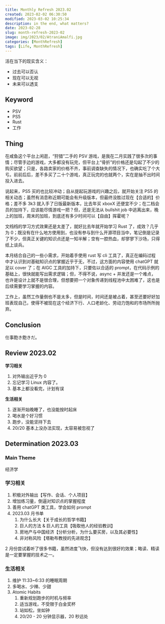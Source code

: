 ```yaml
---
title: Monthly Refresh 2023.02
created: 2023-02-02 06:30:50
modified: 2023-03-02 10:25:34
description: in the end, what matters?
date: 2023-02-28
slug: month-refresh-2023-02
image: img/2023/02/AtraniAmalfi.jpg
categories: [MonthRefresh]
tags: [Life, MonthRefresh]
---
```


活在当下的现实含义：

- 过去可以否认
- 现在可以无视
- 未来可以透支

## Keyword

- PSV
- PS5
- Rust
- 工作

## Thing

在咸鱼这个平台上闲逛，“狩猎”二手的 PSV 游戏，是我在二月实践了很多次的事情；尽管手边的游戏，大多都没有玩完，但平台上“骨折”的价格还是勾起了不少的购买欲望；只是，各路卖家的价格不齐，事前调查缺失的情况下，也确实吃了个大亏。前前后后，差不多买了二十个游戏，真正玩完的也就两个，实在是抽不出时间投入进去。

说起来，PS5 买的也比较冲动；自从提起玩游戏的兴趣之后，就开始关注 PS5 的相关动态；虽然有消息称近期可能会有升级版本，但最终没胜过现在【合适的】价格；差不多 3k3 就入手了日版最新版本，比去年买 xboxX 还便宜不少；在二档会员的加持下，应该能尽情游戏一把？但，还是无法从 bullshit job 中逃离出来，晚上的加班，周末的加班，到底还有多少时间可以【自由】挥霍呢？

文绉绉的学习方式效果还是太差了，就好比去年就开始学习 Rust 了，成效？几乎为 0；既没有在什么地方使用到，也没有参与到什么开源项目当中，笔记倒是记录了不少，但真正关键的知识点还是一知半解；空有一腔热血，却寥寥下沙场，只得纸上谈兵。

本月结合自己的一些小需求，开始着手使用 rust 写 cli 工具了，真正在编码过程中才认识到对基础知识点的掌握近乎于无，不过，这方面的内容使用 chatGPT 就足以 cover 了；在 AIGC 工具的加持下，只要佐以合适的 prompt，在代码示例的基础上，很快就能写出需求逻辑；但，不得不说，async + 并发还是一个难点，也许是设计上就不是很合理，但想要把一个对象传递到线程池中太困难了，这也是后续需要学习掌握的内容。

工作上，虽然工作量倒也不是太多，但是时间，时间还是被占着，甚至还要好好加班表现自己，使得不被现在这个经济下行、人口老龄化、劳动力饱和的市场所所抛弃。

## Conclusion

仕事飽き飽きだ。

## Review 2023.02

**学习相关**

1. 对外输出近乎为 0
2. 忘记学习 Linux 内容了。
3. 基本上都没看完，计划有误

**生活相关**

1. 逐渐开始晚睡了，也没能按时起床
2. 喝水是个好习惯
3. 跑步，没能坚持下去
4. 20/20 基本上没办法实现，太容易被忽视了

## Determination 2023.03

### Main Theme

经济学

### 学习相关

1. 积极对外输出【写作、会话、个人项目】
2. 增加练习量，倒逼对知识点的掌握程度
3. 善用 chatGPT 类工具，学会如何 prompt
4. 2023.03 月书单
   1. 为什么长大【关于成长的哲学书籍】
   2. 巨人的方法 & 巨人的工具【吸取他人的经验教训】
   3. 房地产与中国经济【分析分析，为什么要买房，以及其必要性】
   4. 非对称风险【塔勒布教授的先进观念】

2 月份尝试着听了很多书籍，虽然进度飞快，但没有达到很好的效果；略读、精读是一定要掌握的技术之一。

### 生活相关

1. 维护 11:33~6:33 的睡眠周期
2. 多喝水、少辣、少甜
3. Atomic Habits
   1. 重新规划跑步的时机与频率
   2. 适当游戏，不受限于白金奖杯
   3. 站如松，坐如钟
   4. 20/20 - 20 分钟显示器，20 秒远处
